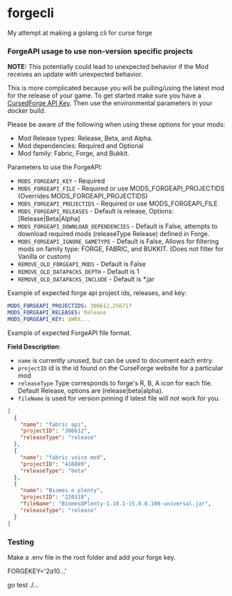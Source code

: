 # forgecli

My attempt at making a golang cli for curse forge

###

### ForgeAPI usage to use non-version specific projects

**NOTE:** This potentially could lead to unexpected behavior if the Mod receives an update with unexpected behavior.

This is more complicated because you will be pulling/using the latest mod for the release of your game. To get started make sure you have a [CursedForge API Key](https://docs.curseforge.com/#getting-started). Then use the environmental parameters in your docker build.

Please be aware of the following when using these options for your mods:

- Mod Release types: Release, Beta, and Alpha.
- Mod dependencies: Required and Optional
- Mod family: Fabric, Forge, and Bukkit.

Parameters to use the ForgeAPI:

- `MODS_FORGEAPI_KEY` - Required
- `MODS_FORGEAPI_FILE` - Required or use MODS_FORGEAPI_PROJECTIDS (Overrides MODS_FORGEAPI_PROJECTIDS)
- `MODS_FORGEAPI_PROJECTIDS` - Required or use MODS_FORGEAPI_FILE
- `MODS_FORGEAPI_RELEASES` - Default is release, Options: [Release|Beta|Alpha]
- `MODS_FORGEAPI_DOWNLOAD_DEPENDENCIES` - Default is False, attempts to download required mods (releaseType Release) defined in Forge.
- `MODS_FORGEAPI_IGNORE_GAMETYPE` - Default is False, Allows for filtering mods on family type: FORGE, FABRIC, and BUKKIT. (Does not filter for Vanilla or custom)
- `REMOVE_OLD_FORGEAPI_MODS` - Default is False
- `REMOVE_OLD_DATAPACKS_DEPTH` - Default is 1
- `REMOVE_OLD_DATAPACKS_INCLUDE` - Default is \*.jar

Example of expected forge api project ids, releases, and key:

```yaml
MODS_FORGEAPI_PROJECTIDS: 306612,256717
MODS_FORGEAPI_RELEASES: Release
MODS_FORGEAPI_KEY: $WRX...
```

Example of expected ForgeAPI file format.

**Field Description**:

- `name` is currently unused, but can be used to document each entry.
- `projectID` id is the id found on the CurseForge website for a particular mod
- `releaseType` Type corresponds to forge's R, B, A icon for each file. Default Release, options are (release|beta|alpha).
- `fileName` is used for version pinning if latest file will not work for you.

```json
[
  {
    "name": "fabric api",
    "projectID": "306612",
    "releaseType": "release"
  },
  {
    "name": "fabric voice mod",
    "projectID": "416089",
    "releaseType": "beta"
  },
  {
    "name": "Biomes o plenty",
    "projectID": "220318",
    "fileName": "BiomesOPlenty-1.18.1-15.0.0.100-universal.jar",
    "releaseType": "release"
  }
]
```

### Testing

Make a .env file in the root folder and add your forge key.

FORGEKEY='$2a$10...'

go test ./...

